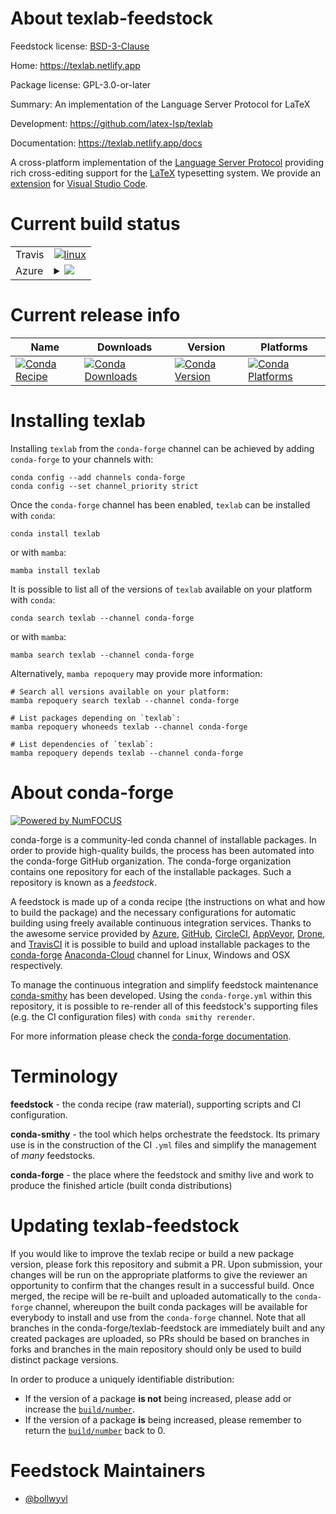 About texlab-feedstock
======================

Feedstock license: [BSD-3-Clause](https://github.com/conda-forge/texlab-feedstock/blob/main/LICENSE.txt)

Home: https://texlab.netlify.app

Package license: GPL-3.0-or-later

Summary: An implementation of the Language Server Protocol for LaTeX

Development: https://github.com/latex-lsp/texlab

Documentation: https://texlab.netlify.app/docs

A cross-platform implementation of the [Language Server Protocol](https://microsoft.github.io/language-server-protocol)
providing rich cross-editing support for the [LaTeX](https://www.latex-project.org/) typesetting system.
We provide an [extension](https://github.com/latex-lsp/texlab-vscode) for [Visual Studio Code](https://code.visualstudio.com).


Current build status
====================


<table><tr>
    <td>Travis</td>
    <td>
      <a href="https://app.travis-ci.com/conda-forge/texlab-feedstock">
        <img alt="linux" src="https://img.shields.io/travis/com/conda-forge/texlab-feedstock/main.svg?label=Linux">
      </a>
    </td>
  </tr>
    
  <tr>
    <td>Azure</td>
    <td>
      <details>
        <summary>
          <a href="https://dev.azure.com/conda-forge/feedstock-builds/_build/latest?definitionId=10169&branchName=main">
            <img src="https://dev.azure.com/conda-forge/feedstock-builds/_apis/build/status/texlab-feedstock?branchName=main">
          </a>
        </summary>
        <table>
          <thead><tr><th>Variant</th><th>Status</th></tr></thead>
          <tbody><tr>
              <td>linux_64</td>
              <td>
                <a href="https://dev.azure.com/conda-forge/feedstock-builds/_build/latest?definitionId=10169&branchName=main">
                  <img src="https://dev.azure.com/conda-forge/feedstock-builds/_apis/build/status/texlab-feedstock?branchName=main&jobName=linux&configuration=linux%20linux_64_" alt="variant">
                </a>
              </td>
            </tr><tr>
              <td>linux_aarch64</td>
              <td>
                <a href="https://dev.azure.com/conda-forge/feedstock-builds/_build/latest?definitionId=10169&branchName=main">
                  <img src="https://dev.azure.com/conda-forge/feedstock-builds/_apis/build/status/texlab-feedstock?branchName=main&jobName=linux&configuration=linux%20linux_aarch64_" alt="variant">
                </a>
              </td>
            </tr><tr>
              <td>linux_ppc64le</td>
              <td>
                <a href="https://dev.azure.com/conda-forge/feedstock-builds/_build/latest?definitionId=10169&branchName=main">
                  <img src="https://dev.azure.com/conda-forge/feedstock-builds/_apis/build/status/texlab-feedstock?branchName=main&jobName=linux&configuration=linux%20linux_ppc64le_" alt="variant">
                </a>
              </td>
            </tr><tr>
              <td>osx_64</td>
              <td>
                <a href="https://dev.azure.com/conda-forge/feedstock-builds/_build/latest?definitionId=10169&branchName=main">
                  <img src="https://dev.azure.com/conda-forge/feedstock-builds/_apis/build/status/texlab-feedstock?branchName=main&jobName=osx&configuration=osx%20osx_64_" alt="variant">
                </a>
              </td>
            </tr><tr>
              <td>win_64</td>
              <td>
                <a href="https://dev.azure.com/conda-forge/feedstock-builds/_build/latest?definitionId=10169&branchName=main">
                  <img src="https://dev.azure.com/conda-forge/feedstock-builds/_apis/build/status/texlab-feedstock?branchName=main&jobName=win&configuration=win%20win_64_" alt="variant">
                </a>
              </td>
            </tr>
          </tbody>
        </table>
      </details>
    </td>
  </tr>
</table>

Current release info
====================

| Name | Downloads | Version | Platforms |
| --- | --- | --- | --- |
| [![Conda Recipe](https://img.shields.io/badge/recipe-texlab-green.svg)](https://anaconda.org/conda-forge/texlab) | [![Conda Downloads](https://img.shields.io/conda/dn/conda-forge/texlab.svg)](https://anaconda.org/conda-forge/texlab) | [![Conda Version](https://img.shields.io/conda/vn/conda-forge/texlab.svg)](https://anaconda.org/conda-forge/texlab) | [![Conda Platforms](https://img.shields.io/conda/pn/conda-forge/texlab.svg)](https://anaconda.org/conda-forge/texlab) |

Installing texlab
=================

Installing `texlab` from the `conda-forge` channel can be achieved by adding `conda-forge` to your channels with:

```
conda config --add channels conda-forge
conda config --set channel_priority strict
```

Once the `conda-forge` channel has been enabled, `texlab` can be installed with `conda`:

```
conda install texlab
```

or with `mamba`:

```
mamba install texlab
```

It is possible to list all of the versions of `texlab` available on your platform with `conda`:

```
conda search texlab --channel conda-forge
```

or with `mamba`:

```
mamba search texlab --channel conda-forge
```

Alternatively, `mamba repoquery` may provide more information:

```
# Search all versions available on your platform:
mamba repoquery search texlab --channel conda-forge

# List packages depending on `texlab`:
mamba repoquery whoneeds texlab --channel conda-forge

# List dependencies of `texlab`:
mamba repoquery depends texlab --channel conda-forge
```


About conda-forge
=================

[![Powered by
NumFOCUS](https://img.shields.io/badge/powered%20by-NumFOCUS-orange.svg?style=flat&colorA=E1523D&colorB=007D8A)](https://numfocus.org)

conda-forge is a community-led conda channel of installable packages.
In order to provide high-quality builds, the process has been automated into the
conda-forge GitHub organization. The conda-forge organization contains one repository
for each of the installable packages. Such a repository is known as a *feedstock*.

A feedstock is made up of a conda recipe (the instructions on what and how to build
the package) and the necessary configurations for automatic building using freely
available continuous integration services. Thanks to the awesome service provided by
[Azure](https://azure.microsoft.com/en-us/services/devops/), [GitHub](https://github.com/),
[CircleCI](https://circleci.com/), [AppVeyor](https://www.appveyor.com/),
[Drone](https://cloud.drone.io/welcome), and [TravisCI](https://travis-ci.com/)
it is possible to build and upload installable packages to the
[conda-forge](https://anaconda.org/conda-forge) [Anaconda-Cloud](https://anaconda.org/)
channel for Linux, Windows and OSX respectively.

To manage the continuous integration and simplify feedstock maintenance
[conda-smithy](https://github.com/conda-forge/conda-smithy) has been developed.
Using the ``conda-forge.yml`` within this repository, it is possible to re-render all of
this feedstock's supporting files (e.g. the CI configuration files) with ``conda smithy rerender``.

For more information please check the [conda-forge documentation](https://conda-forge.org/docs/).

Terminology
===========

**feedstock** - the conda recipe (raw material), supporting scripts and CI configuration.

**conda-smithy** - the tool which helps orchestrate the feedstock.
                   Its primary use is in the construction of the CI ``.yml`` files
                   and simplify the management of *many* feedstocks.

**conda-forge** - the place where the feedstock and smithy live and work to
                  produce the finished article (built conda distributions)


Updating texlab-feedstock
=========================

If you would like to improve the texlab recipe or build a new
package version, please fork this repository and submit a PR. Upon submission,
your changes will be run on the appropriate platforms to give the reviewer an
opportunity to confirm that the changes result in a successful build. Once
merged, the recipe will be re-built and uploaded automatically to the
`conda-forge` channel, whereupon the built conda packages will be available for
everybody to install and use from the `conda-forge` channel.
Note that all branches in the conda-forge/texlab-feedstock are
immediately built and any created packages are uploaded, so PRs should be based
on branches in forks and branches in the main repository should only be used to
build distinct package versions.

In order to produce a uniquely identifiable distribution:
 * If the version of a package **is not** being increased, please add or increase
   the [``build/number``](https://docs.conda.io/projects/conda-build/en/latest/resources/define-metadata.html#build-number-and-string).
 * If the version of a package **is** being increased, please remember to return
   the [``build/number``](https://docs.conda.io/projects/conda-build/en/latest/resources/define-metadata.html#build-number-and-string)
   back to 0.

Feedstock Maintainers
=====================

* [@bollwyvl](https://github.com/bollwyvl/)

